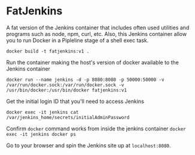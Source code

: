 # FatJenkins

A fat version of the Jenkins container that includes often used utilities and programs such as node, npm, curl, etc.
Also, this Jenkins container allow you to run Docker in a Pipleline stage of a shell exec task.

`docker build -t fatjenkins:v1 .`

Run the container making the host's version of docker available to the Jenkins container

`docker run --name jenkins -d -p 8080:8080 -p 50000:50000 -v /var/run/docker.sock:/var/run/docker.sock -v /usr/bin/docker:/usr/bin/docker fatjenkins:v1`

Get the initial login ID that you'll need to access Jenkins

`docker exec -it jenkins cat /var/jenkins_home/secrets/initialAdminPassword`

Confirm `docker` command works from inside the jenkins container
`docker exec -it jenkins docker ps`

Go to your browser and spin the Jenkins site up at `localhost:8080`.
